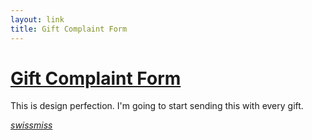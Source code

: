 ```yaml
---
layout: link
title: Gift Complaint Form
---
```


#	[Gift Complaint Form](http://www.enjoythisbeautifulday.com/2010/gift-complaint-form/ "Gift Complaint Form")

This is design perfection. I'm going to start sending this with every gift.

<cite>[swissmiss](http://www.swiss-miss.com/2011/03/gift-complaint-form.html "Gift Complaint Form")</cite>